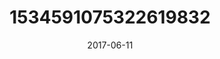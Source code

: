 ---
title: "1534591075322619832"
cover: "2017-06-11 15.05.33 1534591075322619832_46248401"
photo: "2017-06-11 15.05.33 1534591075322619832_46248401"
date: "2017-06-11"
type: "photo"
---
